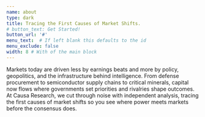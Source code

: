 ```yaml
---
name: about
type: dark
title: Tracing the First Causes of Market Shifts.
# button_text: Get Started!
button_url: '#'
menu_text:  # If left blank this defaults to the id
menu_exclude: false
width: 8 # With of the main block
---
```


Markets today are driven less by earnings beats and more by policy, geopolitics, and the infrastructure behind intelligence. From defense procurement to semiconductor supply chains to critical minerals, capital now flows where governments set priorities and rivalries shape outcomes. At Causa Research, we cut through noise with independent analysis, tracing the first causes of market shifts so you see where power meets markets before the consensus does.
